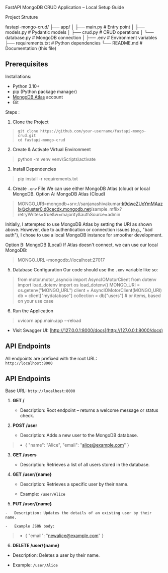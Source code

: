 ﻿FastAPI MongoDB CRUD Application – Local Setup Guide

Project Struture

fastapi-mongo-crud/
├── app/
│   ├── main.py             # Entry point
│   ├── models.py           # Pydantic models
│   ├── crud.py             # CRUD operations
│   └── database.py         # MongoDB connection
│
├── .env                    # Environment variables
├── requirements.txt        # Python dependencies
└── README.md               # Documentation (this file)

## Prerequisites

Installations:
   -  Python 3.10+
   -  pip (Python package manager)
   - [MongoDB Atlas](https://www.mongodb.com/cloud/atlas/register) account
   -  Git 

 
Steps :
 1. Clone the Project
>     git clone https://github.com/your-username/fastapi-mongo-crud.git 
>     cd fastapi-mongo-crud

2. Create & Activate Virtual Environment

> python -m venv venv\Scripts\activate

3. Install Dependencies

> pip install -r requirements.txt

4. Create `.env` File
We can use either MongoDB Atlas (cloud) or local MongoDB.
Option A: MongoDB Atlas (Cloud)

> MONGO_URI=mongodb+srv://sanjanashivakumar:k9dweZUoYmMAazIx@cluster0.d0cecdx.mongodb.net/sample_mflix?retryWrites=true&w=majority&authSource=admin

Initially, I attempted to use MongoDB Atlas by setting the URI as shown above. However, due to authentication or connection issues (e.g., "bad auth"), I chose to use a local MongoDB instance for smoother development.

Option B: MongoDB (Local)
If Atlas doesn't connect, we can use our local MongoDB:

> MONGO_URL=mongodb://localhost:27017

5. Database Configuration
Our code should use the `.env` variable like so:

> from  motor.motor_asyncio  import  AsyncIOMotorClient from  dotenv 
> import  load_dotenv import  os load_dotenv() MONGO_URI  = 
> os.getenv("MONGO_URL") client  =  AsyncIOMotorClient(MONGO_URI) db  = 
> client["mydatabase"] collection  =  db["users"] # or items, based on
> your use case
>
6. Run the Application
> uvicorn app.main:app --reload

-   Visit Swagger UI: [http://127.0.0.1:8000/docs](http://127.0.0.1:8000/docs)
  
## API Endpoints

All endpoints are prefixed with the root URL:  
`http://localhost:8000`

## API Endpoints

Base URL: `http://localhost:8000`

1.  **GET /**
    
    -   Description: Root endpoint – returns a welcome message or status check.
        
2.  **POST /user**
    
    -   Description: Adds a new user to the MongoDB database.
   

>  - {   "name": "Alice",   "email": "alice@example.com" }

3.  **GET /users**
    
    -   Description: Retrieves a list of all users stored in the database.
        
4.  **GET /user/{name}**
    
    -   Description: Retrieves a specific user by their name.
        
    -   Example: `/user/Alice`
        
5.   **PUT /user/{name}**
    
    -   Description: Updates the details of an existing user by their name.
        
    -   Example JSON body:
 

>    - {   "email": "newalice@example.com" }

6.    **DELETE /user/{name}**

-   Description: Deletes a user by their name.
    
-   Example: `/user/Alice`

